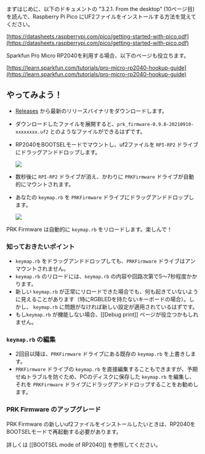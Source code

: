 まずはじめに、以下のドキュメントの "3.2.1. From the desktop" (10ページ目)を読んで、Raspberry Pi Pico にUF2ファイルをインストールする方法を覚えてください。

[https://datasheets.raspberrypi.com/pico/getting-started-with-pico.pdf](https://datasheets.raspberrypi.com/pico/getting-started-with-pico.pdf)

Sparkfun Pro Micro RP2040を利用する場合、以下のページも役立ちます。

[https://learn.sparkfun.com/tutorials/pro-micro-rp2040-hookup-guide](https://learn.sparkfun.com/tutorials/pro-micro-rp2040-hookup-guide)

## やってみよう！

- [Releases](https://github.com/picoruby/prk_firmware/releases) から最新のリリースバイナリをダウンロードします。

- ダウンロードしたファイルを展開すると、`prk_firmware-0.9.0-20210910-xxxxxxxx.uf2` とのようなファイルができるはずです。

- RP2040をBOOTSELモードでマウントし、uf2ファイルを `RPI-RP2` ドライブにドラッグアンドドロップします。

  ![](images/drag_and_drop_1.png)

- 数秒後に `RPI-RP2` ドライブが消え、かわりに `PRKFirmware` ドライブが自動的にマウントされます。

- あなたの `keymap.rb` を `PRKFirmware` ドライブにドラッグアンドドロップします。

  ![](images/drag_and_drop_2.png)

PRK Firmware は自動的に `keymap.rb` をリロードします。楽しんで！

### 知っておきたいポイント

- `keymap.rb` をドラッグアンドドロップしても、`PRKFirmware` ドライブはアンマウントされません。
- `keymap.rb` のリロードには、`keymap.rb` の内容や回路次第で5～7秒程度かかります。
- 新しい `keymap.rb` が正常にリロードできた場合でも、何も起きていないように見えることがあります（特にRGBLEDを持たないキーボードの場合）。しかし、 `keymap.rb` に問題がなければ新しい設定が適用されているはずです。
- もし`keymap.rb` が機能しない場合、[[Debug print]] ページが役立つかもしれません。

### `keymap.rb` の編集

- 2回目以降は、`PRKFirmware` ドライブにある既存の `keymap.rb` を上書きします。
- `PRKFirmware` ドライブの `keymap.rb` を直接編集することもできますが、予期せぬトラブルを防ぐため、PCのディスクに保存した `keymap.rb` を編集し、それを `PRKFirmware` ドライブにドラッグアンドドロップすることをお勧めします。

### PRK Firmware のアップグレード

PRK Firmware の新しいuf2ファイルをインストールしたいときは、RP2040をBOOTSELモードで再起動する必要があります。

詳しくは [[BOOTSEL mode of RP2040]] を参照してください。
